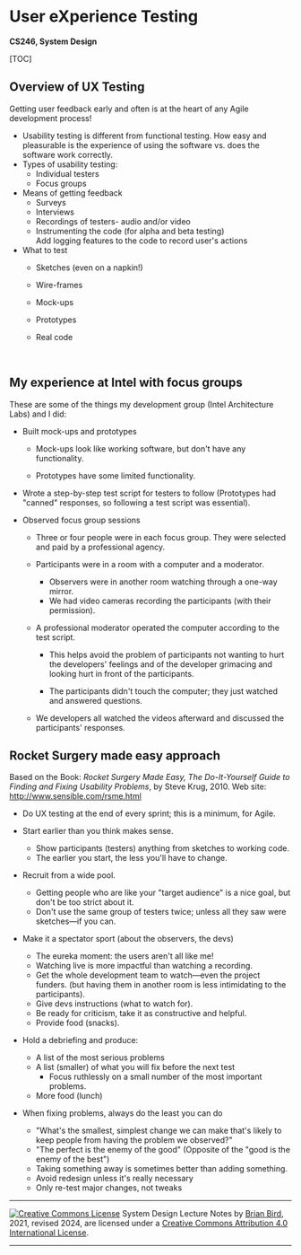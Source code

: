 # User eXperience Testing

**CS246, System Design**

[TOC]

## Overview of UX Testing

Getting user feedback early and often is at the heart of any Agile development process!

-  Usability testing is different from functional testing.
  How easy and pleasurable is the experience of using the software vs. does the software work correctly.
- Types of usability testing:
  - Individual testers
  - Focus groups
- Means of getting feedback
  - Surveys
  - Interviews
  - Recordings of testers- audio and/or video
  - Instrumenting the code (for alpha and beta testing)  
    Add logging features to the code to record user's actions
- What to test
  - Sketches (even on a napkin!)

  - Wire-frames

  - Mock-ups
  - Prototypes
  - Real code


​        

## My experience at Intel with focus groups

These are some of the things my development group (Intel Architecture Labs) and I did:

- Built mock-ups and prototypes  
     - Mock-ups look like working software, but don't have any functionality.

     - Prototypes have some limited functionality.

- Wrote a step-by-step test script for testers to follow
         (Prototypes had "canned" responses, so following a test script was essential).

- Observed focus group sessions

  - Three or four people were in each focus group. 
        They were selected and paid by a professional agency.
  - Participants were in a room with a computer and a moderator. 
    - Observers were in another room watching through a one-way mirror. 
    - We had video cameras recording the participants (with their permission).

  - A professional moderator operated the computer according to the test script. 
    - This helps avoid the problem of participants not wanting to hurt the developers' feelings and of the developer grimacing and looking hurt in front of the participants.

    - The participants didn't touch the computer; they just watched and answered questions.


  - We developers all watched the videos afterward and discussed the participants' responses.
              

## Rocket Surgery made easy approach

Based on the Book: *Rocket Surgery Made Easy, The Do-It-Yourself Guide to Finding and Fixing Usability Problems*, by Steve Krug, 2010. Web site: http://www.sensible.com/rsme.html

- Do UX testing at the end of every sprint; this is a minimum, for Agile.
- Start earlier than you think makes sense.
  - Show participants (testers) anything from sketches to working code.
  - The earlier you start, the less you'll have to change.
- Recruit from a wide pool.
  - Getting people who are like your "target audience" is a nice goal, but don't be too strict about it.
  - Don't use the same group of testers twice; unless all they saw were sketches&mdash;if you can.
              
- Make it a spectator sport (about the observers, the devs)
  - The eureka moment: the users aren't all like me!
  - Watching live is more impactful than watching a recording.
  - Get the whole development team to watch&mdash;even the project funders.
           (but having them in another room is less intimidating to the participants).
  - Give devs instructions (what to watch for).
  - Be ready for criticism, take it as constructive and helpful.
  - Provide food (snacks).
- Hold a debriefing and produce:
  - A list of the most serious problems
  - A list (smaller) of what you will fix before the next test
    - Focus ruthlessly on a small number of the most important problems.
  - More food (lunch)
- When fixing problems, always do the least you can do
  - "What's the smallest, simplest change we can make that's likely to keep people from having the problem we observed?"
  - "The perfect is the enemy of the good"
           (Opposite of the "good is the enemy of the best")
  - Taking something away is sometimes better than adding something.
  - Avoid redesign unless it's really necessary
  - Only re-test major changes, not tweaks




------

[![Creative Commons License](https://i.creativecommons.org/l/by/4.0/88x31.png)](http://creativecommons.org/licenses/by/4.0/)
System Design Lecture Notes by [Brian Bird](https://profbird.dev), 2021, revised 2024, are licensed under a [Creative Commons Attribution 4.0 International License](http://creativecommons.org/licenses/by/4.0/).

------

